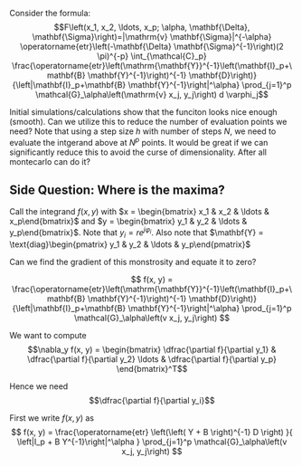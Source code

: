 Consider the formula:
$$F\left(x_1, x_2, \ldots, x_p; \alpha, \mathbf{\Delta}, \mathbf{\Sigma}\right)=|\mathrm{v} \mathbf{\Sigma}|^{-\alpha} \operatorname{etr}\left(-\mathbf{\Delta} \mathbf{\Sigma}^{-1}\right)(2 \pi)^{-p} \int_{\mathcal{C}_p} \frac{\operatorname{etr}\left(\mathrm{\mathbf{Y}}^{-1}\left(\mathbf{I}_p+\mathbf{B} \mathbf{Y}^{-1}\right)^{-1} \mathbf{D}\right)}{\left|\mathbf{I}_p+\mathbf{B} \mathbf{Y}^{-1}\right|^\alpha} \prod_{j=1}^p \mathcal{G}_\alpha\left(\mathrm{v} x_j, y_j\right) d \varphi_j$$

Initial simulations/calculations show that the funciton looks nice enough (smooth). Can we utilize this to reduce the number of evaluation points we need? Note that using a step size $h$ with number of steps $N$, we need to evaluate the intgerand above at $N^p$ points. It would be great if we can significantly reduce this to avoid the curse of dimensionality. After all montecarlo can do it?

## Side Question: Where is the maxima?
Call the integrand $f(x,y)$ with $x = \begin{bmatrix} x_1 & x_2 & \ldots & x_p\end{bmatrix}$ and $y = \begin{bmatrix} y_1 & y_2 & \ldots & y_p\end{bmatrix}$. Note that $y_i = re^{j\varphi_i}$. Also note that $\mathbf{Y} = \text{diag}\begin{pmatrix} y_1 & y_2 & \ldots & y_p\end{pmatrix}$

Can we find the gradient of this monstrosity and equate it to zero?

$$ f(x, y) = \frac{\operatorname{etr}\left(\mathrm{\mathbf{Y}}^{-1}\left(\mathbf{I}_p+\mathbf{B} \mathbf{Y}^{-1}\right)^{-1} \mathbf{D}\right)}{\left|\mathbf{I}_p+\mathbf{B} \mathbf{Y}^{-1}\right|^\alpha} \prod_{j=1}^p \mathcal{G}_\alpha\left(v x_j, y_j\right) $$

We want to compute $$\nabla_y f(x, y) = \begin{bmatrix} \dfrac{\partial f}{\partial y_1} & \dfrac{\partial f}{\partial y_2} \ldots & \dfrac{\partial f}{\partial y_p} \end{bmatrix}^T$$

Hence we need $$\dfrac{\partial f}{\partial y_i}$$

First we write $f(x, y)$ as $$ f(x, y) = \frac{\operatorname{etr}
    \left(\left( Y + B \right)^{-1} D \right)
}{
    \left|I_p + B Y^{-1}\right|^\alpha
} \prod_{j=1}^p \mathcal{G}_\alpha\left(v x_j, y_j\right)  $$